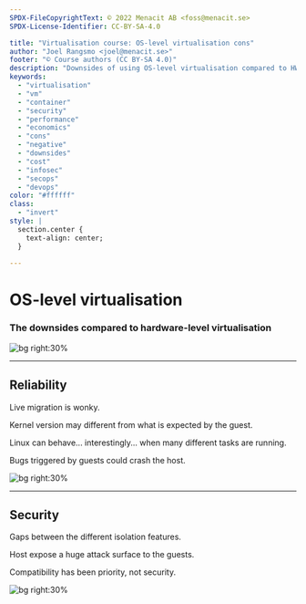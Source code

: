```yaml
---
SPDX-FileCopyrightText: © 2022 Menacit AB <foss@menacit.se>
SPDX-License-Identifier: CC-BY-SA-4.0

title: "Virtualisation course: OS-level virtualisation cons"
author: "Joel Rangsmo <joel@menacit.se>"
footer: "© Course authors (CC BY-SA 4.0)"
description: "Downsides of using OS-level virtualisation compared to HW-level"
keywords:
  - "virtualisation"
  - "vm"
  - "container"
  - "security"
  - "performance"
  - "economics"
  - "cons"
  - "negative"
  - "downsides"
  - "cost"
  - "infosec"
  - "secops"
  - "devops"
color: "#ffffff"
class:
  - "invert"
style: |
  section.center {
    text-align: center;
  }

---
```

<!-- _footer: "%ATTRIBUTION_PREFIX% Pedro Ribeiro Simões (CC BY 2.0)" -->
# OS-level virtualisation
### The downsides compared to hardware-level virtualisation 

![bg right:30%](images/20-street_art.jpg)

<!--
- Important to be aware of when OS-level virtualisation may be a bad choice

- We've touched on it a bit and some of you may be able to guess: please do!
-->

---
<!-- _footer: "%ATTRIBUTION_PREFIX% Thierry Ehrmann (CC BY 2.0)" -->
## Reliability
Live migration is wonky.  

Kernel version may different from what is expected by the guest.  
  
Linux can behave... interestingly... when many different tasks are running.  
  
Bugs triggered by guests could crash the host.

![bg right:30%](images/20-rusty_hut.jpg)

<!--
- Live migration is a feature that, in some environments, is heavily used to minimize disruptions.
While this in-theory works and even sometimes in practice, it's hard to depend on it

- Offline migration can still be used, but may not be good enough

- It's nice that we can run different flavors and versions of distros, but a ten year old Ubuntu
version may behave slightly different from a modern Fedora kernel

- The kernel is shared among the host and all guests. It quickly becomes a lot of different
processes and not all resources (like inotify watches) are properly name-spaced. Cgroups doesn't
regulate everything. This is usually less of a problem with HW-level VMs, as the host kernel is
doing far less different things

- A bug in an obscure syscall could crash the kernel. As the kernel is shared, it would affect
every guest and host
-->

---
<!-- _footer: "%ATTRIBUTION_PREFIX% Dennis van Zuijlekom (CC BY-SA 2.0)" -->
## Security
Gaps between the different isolation features.  

Host expose a huge attack surface to the guests.  
  
Compatibility has been priority, not security.

![bg right:30%](images/20-gnome.jpg)

<!--
- As OS-level virt was not coherently developed for Linux, there are gaps between the different
isolation technologies such NSes and LSM (https://en.wikipedia.org/wiki/Linux_Security_Modules)

- All the syscalls pose a huge attack surface. Quite complex compared to what a HW-level hypervisor
needs to do

- Syscalls and capabilities that are known to be dangerous (break isolation) are black-/deny-listed

- A far better approach when it comes to security would be to white-/allow-list known safe ones

- This probably break a lot of apps and make OS-level virt harder to adapt
-->
